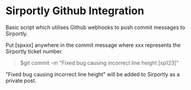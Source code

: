 # Sirportly Github Integration

Basic script which utilises Github webhooks to push commit messages to Sirportly.

Put [spxxx] anywhere in the commit message where xxx represents the Sirportly ticket number.

> $git commit -m "Fixed bug causing incorrect line height [sp123]"

"Fixed bug causing incorrect line height" will be added to Sirportly as a private post.